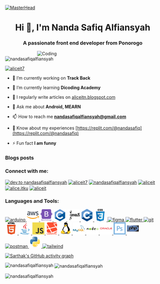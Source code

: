 [![MasterHead](https://1.bp.blogspot.com/-7A4WynwLsMw/XbBpCXG8fHI/AAAAAAAAMt4/uOa1bpLskYgrwGbllhSu2SDj_Mig8SXJQCLcBGAsYHQ/s1600/2000_600px.gif)](https://rishavchanda.io)
<h1 align="center">Hi 👋, I'm Nanda Safiq Alfiansyah</h1>
<h3 align="center">A passionate front end developer from Ponorogo</h3>


<img align="right" alt="Coding" width="400" src="https://c10.patreonusercontent.com/4/patreon-media/p/post/21288216/aa802bce564442d381d5a0816febf0d1/eyJ3Ijo2MjB9/1.gif?token-time=1666051200&token-hash=9qXmJEB9pi_axpdctLQg3ssVm6AoG3irpSiOh0U9Oi8%3D">



<p align="left" > <img src="https://komarev.com/ghpvc/?username=nandasafiqalfiansyah&label=Profile%20views&color=0e75b6&style=flat" alt="nandasafiqalfiansyah" /> </p>

<p align="left"> <a href="https://twitter.com/aliceit7" target="blank"><img src="https://img.shields.io/twitter/follow/aliceit7?logo=twitter&style=for-the-badge" alt="aliceit7" /></a> </p>

- 🔭 I’m currently working on **Track Back**

- 🌱 I’m currently learning **Dicoding Academy**

- 📝 I regularly write articles on [aliceitn.blogspot.com](aliceitn.blogspot.com)

- 💬 Ask me about **Android, MEARN**

- 📫 How to reach me **nandasafiqalfiansyah@gmail.com**

- 📄 Know about my experiences [https://replit.com/@nandasafiq](https://replit.com/@nandasafiq)

- ⚡ Fun fact **I am funny**

### Blogs posts
<!-- BLOG-POST-LIST:START -->
<!-- BLOG-POST-LIST:END -->

<h3 align="left">Connect with me:</h3>
<p align="left">
<a href="https://dev.to/dev.to nandasafiqalfiansyah" target="blank"><img align="center" src="https://raw.githubusercontent.com/rahuldkjain/github-profile-readme-generator/master/src/images/icons/Social/devto.svg" alt="dev.to nandasafiqalfiansyah" height="30" width="40" /></a>
<a href="https://twitter.com/aliceit7" target="blank"><img align="center" src="https://raw.githubusercontent.com/rahuldkjain/github-profile-readme-generator/master/src/images/icons/Social/twitter.svg" alt="aliceit7" height="30" width="40" /></a>
<a href="https://linkedin.com/in/nandasafiqalfiansyah" target="blank"><img align="center" src="https://raw.githubusercontent.com/rahuldkjain/github-profile-readme-generator/master/src/images/icons/Social/linked-in-alt.svg" alt="nandasafiqalfiansyah" height="30" width="40" /></a>
<a href="https://fb.com/aliceit" target="blank"><img align="center" src="https://raw.githubusercontent.com/rahuldkjain/github-profile-readme-generator/master/src/images/icons/Social/facebook.svg" alt="aliceit" height="30" width="40" /></a>
<a href="https://instagram.com/alice.itku" target="blank"><img align="center" src="https://raw.githubusercontent.com/rahuldkjain/github-profile-readme-generator/master/src/images/icons/Social/instagram.svg" alt="alice.itku" height="30" width="40" /></a>
<a href="https://www.youtube.com/c/aliceit" target="blank"><img align="center" src="https://raw.githubusercontent.com/rahuldkjain/github-profile-readme-generator/master/src/images/icons/Social/youtube.svg" alt="aliceit" height="30" width="40" /></a>
</p>

<h3 align="left">Languages and Tools:</h3>
<p align="left"> <a href="https://www.arduino.cc/" target="_blank" rel="noreferrer"> <img src="https://cdn.worldvectorlogo.com/logos/arduino-1.svg" alt="arduino" width="40" height="40"/> </a> <a href="https://aws.amazon.com" target="_blank" rel="noreferrer"> <img src="https://raw.githubusercontent.com/devicons/devicon/master/icons/amazonwebservices/amazonwebservices-original-wordmark.svg" alt="aws" width="40" height="40"/> </a> <a href="https://getbootstrap.com" target="_blank" rel="noreferrer"> <img src="https://raw.githubusercontent.com/devicons/devicon/master/icons/bootstrap/bootstrap-plain-wordmark.svg" alt="bootstrap" width="40" height="40"/> </a> <a href="https://www.cprogramming.com/" target="_blank" rel="noreferrer"> <img src="https://raw.githubusercontent.com/devicons/devicon/master/icons/c/c-original.svg" alt="c" width="40" height="40"/> </a> <a href="https://canvasjs.com" target="_blank" rel="noreferrer"> <img src="https://raw.githubusercontent.com/Hardik0307/Hardik0307/master/assets/canvasjs-charts.svg" alt="canvasjs" width="40" height="40"/> </a> <a href="https://www.w3schools.com/cpp/" target="_blank" rel="noreferrer"> <img src="https://raw.githubusercontent.com/devicons/devicon/master/icons/cplusplus/cplusplus-original.svg" alt="cplusplus" width="40" height="40"/> </a> <a href="https://www.w3schools.com/css/" target="_blank" rel="noreferrer"> <img src="https://raw.githubusercontent.com/devicons/devicon/master/icons/css3/css3-original-wordmark.svg" alt="css3" width="40" height="40"/> </a> <a href="https://www.figma.com/" target="_blank" rel="noreferrer"> <img src="https://www.vectorlogo.zone/logos/figma/figma-icon.svg" alt="figma" width="40" height="40"/> </a> <a href="https://flutter.dev" target="_blank" rel="noreferrer"> <img src="https://www.vectorlogo.zone/logos/flutterio/flutterio-icon.svg" alt="flutter" width="40" height="40"/> </a> <a href="https://git-scm.com/" target="_blank" rel="noreferrer"> <img src="https://www.vectorlogo.zone/logos/git-scm/git-scm-icon.svg" alt="git" width="40" height="40"/> </a> <a href="https://www.w3.org/html/" target="_blank" rel="noreferrer"> <img src="https://raw.githubusercontent.com/devicons/devicon/master/icons/html5/html5-original-wordmark.svg" alt="html5" width="40" height="40"/> </a> <a href="https://www.java.com" target="_blank" rel="noreferrer"> <img src="https://raw.githubusercontent.com/devicons/devicon/master/icons/java/java-original.svg" alt="java" width="40" height="40"/> </a> <a href="https://developer.mozilla.org/en-US/docs/Web/JavaScript" target="_blank" rel="noreferrer"> <img src="https://raw.githubusercontent.com/devicons/devicon/master/icons/javascript/javascript-original.svg" alt="javascript" width="40" height="40"/> </a> <a href="https://laravel.com/" target="_blank" rel="noreferrer"> <img src="https://raw.githubusercontent.com/devicons/devicon/master/icons/laravel/laravel-plain-wordmark.svg" alt="laravel" width="40" height="40"/> </a> <a href="https://www.linux.org/" target="_blank" rel="noreferrer"> <img src="https://raw.githubusercontent.com/devicons/devicon/master/icons/linux/linux-original.svg" alt="linux" width="40" height="40"/> </a> <a href="https://www.mysql.com/" target="_blank" rel="noreferrer"> <img src="https://raw.githubusercontent.com/devicons/devicon/master/icons/mysql/mysql-original-wordmark.svg" alt="mysql" width="40" height="40"/> </a> <a href="https://nodejs.org" target="_blank" rel="noreferrer"> <img src="https://raw.githubusercontent.com/devicons/devicon/master/icons/nodejs/nodejs-original-wordmark.svg" alt="nodejs" width="40" height="40"/> </a> <a href="https://www.oracle.com/" target="_blank" rel="noreferrer"> <img src="https://raw.githubusercontent.com/devicons/devicon/master/icons/oracle/oracle-original.svg" alt="oracle" width="40" height="40"/> </a> <a href="https://www.photoshop.com/en" target="_blank" rel="noreferrer"> <img src="https://raw.githubusercontent.com/devicons/devicon/master/icons/photoshop/photoshop-line.svg" alt="photoshop" width="40" height="40"/> </a> <a href="https://www.php.net" target="_blank" rel="noreferrer"> <img src="https://raw.githubusercontent.com/devicons/devicon/master/icons/php/php-original.svg" alt="php" width="40" height="40"/> </a> <a href="https://postman.com" target="_blank" rel="noreferrer"> <img src="https://www.vectorlogo.zone/logos/getpostman/getpostman-icon.svg" alt="postman" width="40" height="40"/> </a> <a href="https://www.python.org" target="_blank" rel="noreferrer"> <img src="https://raw.githubusercontent.com/devicons/devicon/master/icons/python/python-original.svg" alt="python" width="40" height="40"/> </a> <a href="https://tailwindcss.com/" target="_blank" rel="noreferrer"> <img src="https://www.vectorlogo.zone/logos/tailwindcss/tailwindcss-icon.svg" alt="tailwind" width="40" height="40"/> </a> </p>


[![Sarthak's GitHub activity graph](https://activity-graph.herokuapp.com/graph?username=nandasafiqalfiansyah&&theme=xcode)](https://github.com/nandasafiqalfiansyah)


<p><img align="left" src="https://github-readme-stats.vercel.app/api/top-langs?username=nandasafiqalfiansyah&show_icons=true&locale=en&layout=compact&theme=tokyonight" alt="nandasafiqalfiansyah" /></p>

<p>&nbsp;<img align="center" margin-top="30" src="https://github-readme-stats.vercel.app/api?username=nandasafiqalfiansyah&show_icons=true&locale=en&theme=tokyonight" alt="nandasafiqalfiansyah" /></p>

<p><img align="center" src="https://github-readme-streak-stats.herokuapp.com/?user=nandasafiqalfiansyah&&theme=tokyonight" alt="nandasafiqalfiansyah" /></p>
